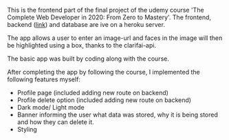 This is the frontend part of the final project of the udemy course 'The Complete Web Developer in 2020: From Zero to Mastery'.
The frontend, backend ([link](https://github.com/LaszloWa/face-detection-app-backend)) and database are ive on a heroku server.

The app allows a user to enter an image-url and faces in the image will then be highlighted using a box, thanks to the clarifai-api.

The basic app was built by coding along with the course.

After completing the app by following the course, I implemented the following features myself:
- Profile page (included adding new route on backend)
- Profile delete option (included adding new route on backend)
- Dark mode/ Light mode
- Banner informing the user what data was stored, why it is being stored and how they can delete it.
- Styling
